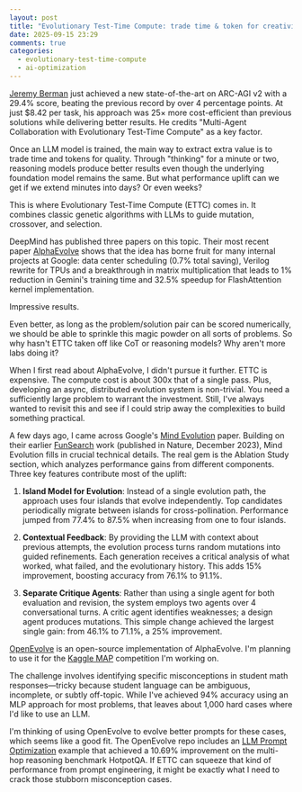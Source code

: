 ```yaml
---
layout: post
title: "Evolutionary Test-Time Compute: trade time & token for creativity"
date: 2025-09-15 23:29
comments: true
categories:
  - evolutionary-test-time-compute
  - ai-optimization
---
```


[Jeremy
Berman](https://jeremyberman.substack.com/p/how-i-got-the-highest-score-on-arc-agi-again)
just achieved a new state-of-the-art on ARC-AGI v2 with a 29.4% score, beating
the previous record by over 4 percentage points. At just $8.42 per task, his
approach was 25× more cost-efficient than previous solutions while delivering
better results. He credits "Multi-Agent Collaboration with Evolutionary
Test-Time Compute" as a key factor.  

Once an LLM model is trained, the main way to extract extra value is to trade
time and tokens for quality. Through "thinking" for a minute or two, reasoning
models produce better results even though the underlying foundation model
remains the same. But what performance uplift can we get if we extend minutes
into days? Or even weeks?

This is where Evolutionary Test-Time Compute (ETTC) comes in. It combines
classic genetic algorithms with LLMs to guide mutation, crossover, and
selection. 

DeepMind has published three papers on this topic. Their most recent paper
[AlphaEvolve](https://deepmind.google/discover/blog/alphaevolve-a-gemini-powered-coding-agent-for-designing-advanced-algorithms/)
shows that the idea has borne fruit for many internal projects at Google: data
center scheduling (0.7% total saving), Verilog rewrite for TPUs and a
breakthrough in matrix multiplication that leads to 1% reduction in Gemini's
training time and 32.5% speedup for FlashAttention kernel implementation.

Impressive results. 

Even better, as long as the problem/solution pair can be scored numerically, we
should be able to sprinkle this magic powder on all sorts of problems. So why hasn't
ETTC taken off like CoT or reasoning models? Why aren't more labs doing it?

When I first read about AlphaEvolve, I didn't pursue it further. ETTC is
expensive. The compute cost is about 300x that of a single pass. Plus,
developing an async, distributed evolution system is non-trivial. You need a
sufficiently large problem to warrant the investment. Still, I've always wanted
to revisit this and see if I could strip away the complexities to build
something practical.

A few days ago, I came across Google's [Mind
Evolution](https://arxiv.org/abs/2501.05952) paper. Building on their earlier
[FunSearch](https://www.nature.com/articles/s41586-023-06924-6) work (published
in Nature, December 2023), Mind Evolution fills in crucial technical details.
The real gem is the Ablation Study section, which analyzes performance gains
from different components. Three key features contribute most of the uplift:


1. **Island Model for Evolution**: Instead of a single evolution path, the
   approach uses four islands that evolve independently. Top candidates
   periodically migrate between islands for cross-pollination. Performance
   jumped from 77.4% to 87.5% when increasing from one to four islands.

2. **Contextual Feedback**: By providing the LLM with context about previous
   attempts, the evolution process turns random mutations into guided
   refinements. Each generation receives a critical analysis of what worked,
   what failed, and the evolutionary history. This adds 15% improvement,
   boosting accuracy from 76.1% to 91.1%.

3. **Separate Critique Agents**: Rather than using a single agent for both
   evaluation and revision, the system employs two agents over 4 conversational
   turns. A critic agent identifies weaknesses; a design agent produces
   mutations. This simple change achieved the largest single gain: from 46.1%
   to 71.1%, a 25% improvement.


[OpenEvolve](https://github.com/codelion/openevolve) is an open-source
implementation of AlphaEvolve. I'm planning to use it for the [Kaggle
MAP](https://www.kaggle.com/competitions/map-charting-student-math-misunderstandings)
competition I'm working on. 

The challenge involves identifying specific misconceptions in student math
responses—tricky because student language can be ambiguous, incomplete, or
subtly off-topic. While I've achieved 94% accuracy using an MLP approach for
most problems, that leaves about 1,000 hard cases where I'd like to use
an LLM. 

I'm thinking of using OpenEvolve to evolve better prompts for these cases, which 
seems like a good fit. The OpenEvolve repo includes an [LLM Prompt
Optimization](https://github.com/codelion/openevolve/tree/main/examples/llm_prompt_optimization)
example that achieved a 10.69% improvement on the multi-hop
reasoning benchmark HotpotQA. If ETTC can squeeze that kind of
performance from prompt engineering, it might be exactly what I need to crack
those stubborn misconception cases.
